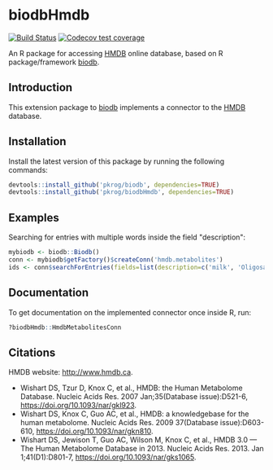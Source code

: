 # biodbHmdb

[![Build Status](https://travis-ci.org/pkrog/biodbHmdb.svg?branch=master)](https://travis-ci.org/pkrog/biodbHmdb)
[![Codecov test coverage](https://codecov.io/gh/pkrog/biodbHmdb/branch/master/graph/badge.svg)](https://codecov.io/gh/pkrog/biodbHmdb?branch=master)

An R package for accessing [HMDB](http://www.hmdb.ca) online database, based on R package/framework [biodb](https://github.com/pkrog/biodb/).

## Introduction

This extension package to [biodb](https://github.com/pkrog/biodb/) implements a connector to the [HMDB](http://www.hmdb.ca) database.

## Installation

Install the latest version of this package by running the following commands:
```r
devtools::install_github('pkrog/biodb', dependencies=TRUE)
devtools::install_github('pkrog/biodbHmdb', dependencies=TRUE)
```

## Examples

Searching for entries with multiple words inside the field "description":
```r
mybiodb <- biodb::Biodb()
conn <- mybiodb$getFactory()$createConn('hmdb.metabolites')
ids <- conn$searchForEntries(fields=list(description=c('milk', 'Oligosaccharide')))
```

## Documentation

To get documentation on the implemented connector once inside R, run:
```r
?biodbHmdb::HmdbMetabolitesConn
```

## Citations

HMDB website: <http://www.hmdb.ca>.

 * Wishart DS, Tzur D, Knox C, et al., HMDB: the Human Metabolome Database. Nucleic Acids Res. 2007 Jan;35(Database issue):D521-6, <https://doi.org/10.1093/nar/gkl923>.
 * Wishart DS, Knox C, Guo AC, et al., HMDB: a knowledgebase for the human metabolome. Nucleic Acids Res. 2009 37(Database issue):D603-610, <https://doi.org/10.1093/nar/gkn810>.
 * Wishart DS, Jewison T, Guo AC, Wilson M, Knox C, et al., HMDB 3.0 — The Human Metabolome Database in 2013. Nucleic Acids Res. 2013. Jan 1;41(D1):D801-7, <https://doi.org/10.1093/nar/gks1065>.

